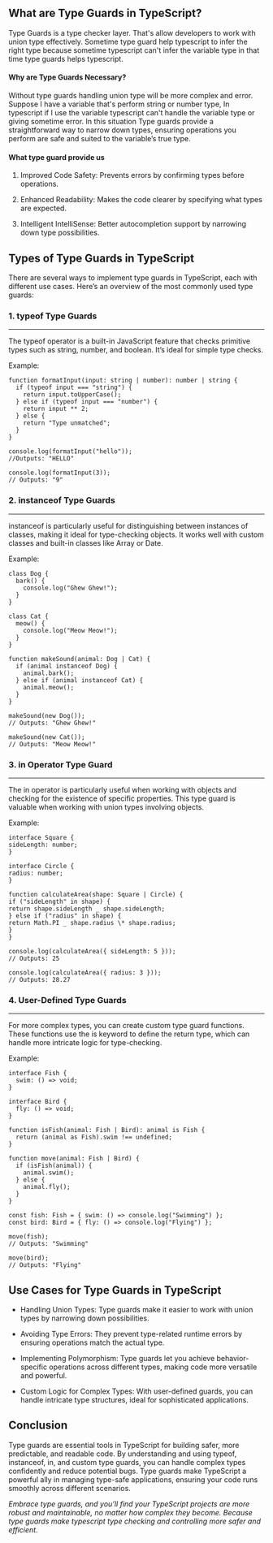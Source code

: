 <!-- # Title: Why are Type Guards Necessary? Discuss Various Types of Type Guards and Their Use Cases. -->

## What are Type Guards in TypeScript?

Type Guards is a type checker layer. That's allow developers to work with union type effectively. Sometime type guard help typescript to infer the right type because sometime typescript can't infer the variable type in that time type guards helps typescript.

<h4>Why are Type Guards Necessary?</h4>

Without type guards handling union type will be more complex and error. Suppose I have a variable that's perform string or number type, In typescript if I use the variable typescript can't handle the variable type or giving sometime error. In this situation Type guards provide a straightforward way to narrow down types, ensuring operations you perform are safe and suited to the variable’s true type.

<h4>What type guard provide us</h4>

1. Improved Code Safety: Prevents errors by confirming types before operations.

2. Enhanced Readability: Makes the code clearer by specifying what types are expected.

3. Intelligent IntelliSense: Better autocompletion support by narrowing down type possibilities.

<h2>Types of Type Guards in TypeScript</h2>

There are several ways to implement type guards in TypeScript, each with different use cases. Here’s an overview of the most commonly used type guards:

### 1. typeof Type Guards

---

The typeof operator is a built-in JavaScript feature that checks primitive types such as string, number, and boolean. It’s ideal for simple type checks.

Example:

```tsx
function formatInput(input: string | number): number | string {
  if (typeof input === "string") {
    return input.toUpperCase();
  } else if (typeof input === "number") {
    return input ** 2;
  } else {
    return "Type unmatched";
  }
}

console.log(formatInput("hello"));
//Outputs: "HELLO"

console.log(formatInput(3));
// Outputs: "9"
```

### 2. instanceof Type Guards

---

instanceof is particularly useful for distinguishing between instances of classes, making it ideal for type-checking objects. It works well with custom classes and built-in classes like Array or Date.

Example:

```tsx
class Dog {
  bark() {
    console.log("Ghew Ghew!");
  }
}

class Cat {
  meow() {
    console.log("Meow Meow!");
  }
}

function makeSound(animal: Dog | Cat) {
  if (animal instanceof Dog) {
    animal.bark();
  } else if (animal instanceof Cat) {
    animal.meow();
  }
}

makeSound(new Dog());
// Outputs: "Ghew Ghew!"

makeSound(new Cat());
// Outputs: "Meow Meow!"
```

### 3. in Operator Type Guard

---

The in operator is particularly useful when working with objects and checking for the existence of specific properties. This type guard is valuable when working with union types involving objects.

Example:

```tsx
interface Square {
sideLength: number;
}

interface Circle {
radius: number;
}

function calculateArea(shape: Square | Circle) {
if ("sideLength" in shape) {
return shape.sideLength _ shape.sideLength;
} else if ("radius" in shape) {
return Math.PI _ shape.radius \* shape.radius;
}
}

console.log(calculateArea({ sideLength: 5 }));
// Outputs: 25

console.log(calculateArea({ radius: 3 }));
// Outputs: 28.27
```

### 4. User-Defined Type Guards

---

For more complex types, you can create custom type guard functions. These functions use the is keyword to define the return type, which can handle more intricate logic for type-checking.

Example:

```tsx
interface Fish {
  swim: () => void;
}

interface Bird {
  fly: () => void;
}

function isFish(animal: Fish | Bird): animal is Fish {
  return (animal as Fish).swim !== undefined;
}

function move(animal: Fish | Bird) {
  if (isFish(animal)) {
    animal.swim();
  } else {
    animal.fly();
  }
}

const fish: Fish = { swim: () => console.log("Swimming") };
const bird: Bird = { fly: () => console.log("Flying") };

move(fish);
// Outputs: "Swimming"

move(bird);
// Outputs: "Flying"
```

## Use Cases for Type Guards in TypeScript

- Handling Union Types: Type guards make it easier to work with union types by narrowing down possibilities.

- Avoiding Type Errors: They prevent type-related runtime errors by ensuring operations match the actual type.

- Implementing Polymorphism: Type guards let you achieve behavior-specific operations across different types, making code more versatile and powerful.

- Custom Logic for Complex Types: With user-defined guards, you can handle intricate type structures, ideal for sophisticated applications.

## Conclusion

Type guards are essential tools in TypeScript for building safer, more predictable, and readable code. By understanding and using typeof, instanceof, in, and custom type guards, you can handle complex types confidently and reduce potential bugs. Type guards make TypeScript a powerful ally in managing type-safe applications, ensuring your code runs smoothly across different scenarios.

<i>Embrace type guards, and you’ll find your TypeScript projects are more robust and maintainable, no matter how complex they become. Because type guards make typescript type checking and controlling more safer and efficient. </i>

